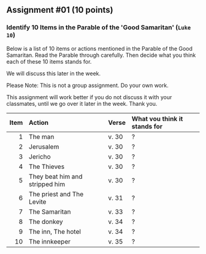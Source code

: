 ## Assignment #01 (10 points)

### Identify 10 Items in the Parable of the 'Good Samaritan' (`Luke 10`)

Below is a list of 10 items or actions mentioned in the Parable of the Good Samaritan. Read the Parable through carefully. Then decide what you think each of these 10 items stands for.

We will discuss this later in the week.

Please Note: This is not a group assignment. Do your own work.

This assignment will work better if you do not discuss it with your classmates, until we go over it later in the week. Thank you.

Item | Action | Verse | What vou think it stands for
---: | :--- | :--- | :---
1 | The man | v. 30 | ?
2 | Jerusalem | v. 30 | ?
3 | Jericho | v. 30 | ?
4 | The Thieves | v. 30 | ?
5 | They beat him and stripped him | v. 30 | ?
6 | The priest and The Levite | v. 31 | ?
7 | The Samaritan | v. 33 | ?
8 | The donkey | v. 34 | ?
9 | The inn, The hotel | v. 34 | ?
10 | The innkeeper | v. 35 | ?
